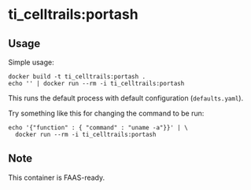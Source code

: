 # ti_celltrails:portash

## Usage

Simple usage:

```
docker build -t ti_celltrails:portash .
echo '' | docker run --rm -i ti_celltrails:portash
```

This runs the default process with default configuration (`defaults.yaml`).

Try something like this for changing the command to be run:

```
echo '{"function" : { "command" : "uname -a"}}' | \
  docker run --rm -i ti_celltrails:portash
```

## Note

This container is FAAS-ready.
